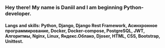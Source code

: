 ### Hey there! My name is Daniil and I am beginning Python-developer.

#### Langs and skills: Python, Django, Django Rest Framework, Асинхронное программирование, Docker, Docker-compose, PostgreSQL, JWT, Алгоритмы, Nginx, Linux, Яндекс.Облако, Djoser, HTML, CSS, Bootstrap, Unittest.

<!--
**voltorrr/voltorrr** is a ✨ _special_ ✨ repository because its `README.md` (this file) appears on your GitHub profile.

Here are some ideas to get you started:

- 🔭 I’m currently working on ...
- 🌱 I’m currently learning ...
- 👯 I’m looking to collaborate on ...
- 🤔 I’m looking for help with ...
- 💬 Ask me about ...
- 📫 How to reach me: ...
- 😄 Pronouns: ...
- ⚡ Fun fact: ...
-->
